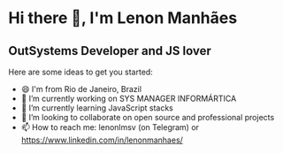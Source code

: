 # Hi there 👋, I'm Lenon Manhães
## OutSystems Developer and JS lover
<!--
**lenonlmsv/lenonlmsv** is a ✨ _special_ ✨ repository because its `README.md` (this file) appears on your GitHub profile.
-->
Here are some ideas to get you started:

- 😄 I'm from Rio de Janeiro, Brazil
- 🔭 I’m currently working on SYS MANAGER INFORMÁRTICA
- 🌱 I’m currently learning JavaScript stacks
- 👯 I’m looking to collaborate on open source and professional projects
- 📫 How to reach me: lenonlmsv (on Telegram) or https://www.linkedin.com/in/lenonmanhaes/




